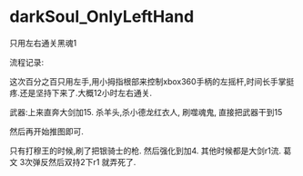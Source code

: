 # darkSoul_OnlyLeftHand
只用左右通关黑魂1



流程记录:

这次百分之百只用左手,用小拇指根部来控制xbox360手柄的左摇杆,时间长手掌挺疼.还是坚持下来了.大概12小时左右通关.



武器:上来直奔大剑加15. 杀羊头,杀小德龙红衣人, 刷噬魂鬼, 直接把武器干到15

然后再开始推图即可.

只有打穆王的时候,刷了把银骑士的枪. 然后强化到加4.
其他时候都是大剑r1流. 葛文 3次弹反然后双持2下r1 就弄死了.







